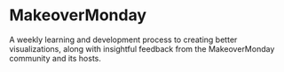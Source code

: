 # MakeoverMonday
 A weekly learning and development process to creating better visualizations, along with insightful feedback from the MakeoverMonday community and its hosts.
